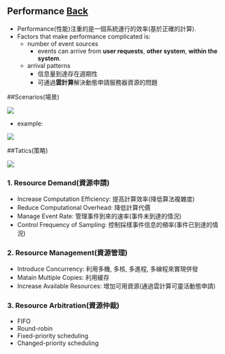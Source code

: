 ## Performance	[Back](./../QA.md)
- Performance(性能)注重的是一個系統運行的效率(基於正確的計算).
- Factors that make performance complicated is:
	- number of event sources
		- events can arrive from **user requests**, **other system**, **within the system**.
	- arrival patterns
		- 信息量到達存在週期性
		- 可通過**雲計算**解決動態申請服務器資源的問題

##Scenarios(場景)

<img src="./scenario_list.png">

- example:

<img src="./performance_scenario.png">



##Tatics(策略)

<img src="./performance_tactics.png">

### 1. Resource Demand(資源申請)
- Increase Computation Efficiency: 提高計算效率(降低算法複雜度)
- Reduce Computational Overhead: 降低計算代價
- Manage Event Rate: 管理事件到來的速率(事件未到達的情況)
- Control Frequency of Sampling: 控制採樣事件信息的頻率(事件已到達的情況)

### 2. Resource Management(資源管理)
- Introduce Concurrency: 利用多機, 多核, 多進程, 多線程來實現併發
- Matain Multiple Copies: 利用緩存
- Increase Available Resources: 增加可用資源(通過雲計算可靈活動態申請)

### 3. Resource Arbitration(資源仲裁)
- FIFO
- Round-robin
- Fixed-priority scheduling
- Changed-priority scheduling
